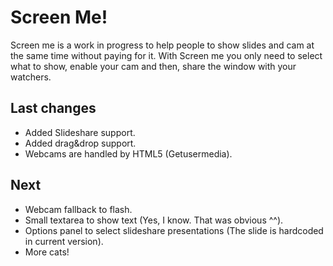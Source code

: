 Screen Me!
==========

Screen me is a work in progress to help people to show slides and cam at the same time without paying for it. With Screen me you only need to select what to show, enable your cam and then, share the window with your watchers.

Last changes
------------
* Added Slideshare support.
* Added drag&drop support.
* Webcams are handled by HTML5 (Getusermedia).

Next
----
* Webcam fallback to flash.
* Small textarea to show text (Yes, I know. That was obvious ^^).
* Options panel to select slideshare presentations (The slide is hardcoded in current version).
* More cats!

